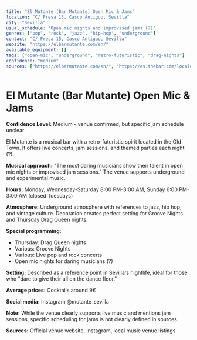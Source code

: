 ```yaml
---
title: "El Mutante (Bar Mutante) Open Mic & Jams"
location: "C/ Fresa 15, Casco Antiguo, Sevilla"
city: "Sevilla"
usual_schedule: "Open mic nights and improvised jams (?)"
genres: ["pop", "rock", "jazz", "hip-hop", "underground"]
contact: "C/ Fresa 15, Casco Antiguo, Sevilla"
website: "https://elbarmutante.com/en/"
available_equipment: []
tags: ["open-mic", "underground", "retro-futuristic", "drag-nights"]
confidence: "medium"
sources: ["https://elbarmutante.com/en/", "https://es.thebar.com/locales/discotecas-clubs/sevilla/bar-mutante", "https://www.instagram.com/mutante_sevilla/", "https://3si.es/live-music-in-sevilla/"]
---
```


# El Mutante (Bar Mutante) Open Mic & Jams

**Confidence Level:** Medium - venue confirmed, but specific jam schedule unclear

El Mutante is a musical bar with a retro-futuristic spirit located in the Old Town. It offers live concerts, jam sessions, and themed parties each night (?).

**Musical approach:** "The most daring musicians show their talent in open mic nights or improvised jam sessions." The venue supports underground and experimental music.

**Hours:** Monday, Wednesday-Saturday 8:00 PM-3:00 AM, Sunday 6:00 PM-3:00 AM (closed Tuesdays)

**Atmosphere:** Underground atmosphere with references to jazz, hip hop, and vintage culture. Decoration creates perfect setting for Groove Nights and Thursday Drag Queen nights.

**Special programming:**
- Thursday: Drag Queen nights
- Various: Groove Nights
- Various: Live pop and rock concerts
- Open mic nights for daring musicians (?)

**Setting:** Described as a reference point in Sevilla's nightlife, ideal for those who "dare to give their all on the dance floor."

**Average prices:** Cocktails around 9€

**Social media:** Instagram @mutante_sevilla

**Note:** While the venue clearly supports live music and mentions jam sessions, specific scheduling for jams is not clearly defined in sources.

**Sources:** Official venue website, Instagram, local music venue listings